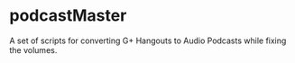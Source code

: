 podcastMaster
=============

A set of scripts for converting G+ Hangouts to Audio Podcasts while fixing the volumes.
